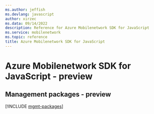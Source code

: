 ```yaml
---
ms.author: jeffish
ms.devlang: javascript
author: xirzec
ms.data: 09/14/2022
description: Reference for Azure Mobilenetwork SDK for JavaScript
ms.service: mobilenetwork
ms.topic: reference
title: Azure Mobilenetwork SDK for JavaScript
---
```

# Azure Mobilenetwork SDK for JavaScript - preview

## Management packages - preview
[!INCLUDE [mgmt-packages](mobilenetwork-mgmt-index.md)]